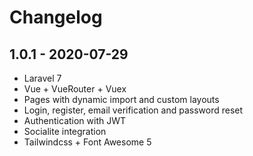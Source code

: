 # Changelog

## 1.0.1 - 2020-07-29
- Laravel 7
- Vue + VueRouter + Vuex 
- Pages with dynamic import and custom layouts
- Login, register, email verification and password reset
- Authentication with JWT
- Socialite integration
- Tailwindcss + Font Awesome 5
